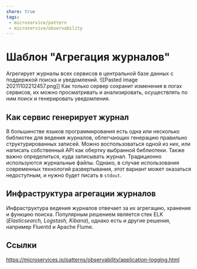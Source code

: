 ```yaml
---
share: true
tags:
 - microservice/pattern
 - microservice/observability
---
```

# Шаблон "Агрегация журналов"
Агрегирует журналы всех сервисов в центральной базе данных с поддержкой поиска и уведомлений.
![[Pasted image 20211102212457.png]]
Как только сервер сохранит изменения в логах сервисов, их можно просматривать и анализировать, осуществлять по ним поиск и генерировать уведомления.
## Как сервис генерирует журнал
В большинстве языков программирования есть одна или несколько библиотек для ведения журналов, облегчающих генерацию правильно структурированных записей. Можно воспользоваться одной из них, или написать собственный API как обертку выбранной библиотеки.
Также важно определиться, куда записывать журнал. Традиционно используются журнальные файлы. Однако, в случае использования современных технологий развертывания, этот вариант может оказаться недоступным, и нужно будет писать в `stdout`.
## Инфраструктура агрегации журналов
Инфраструктура ведения журналов отвечает за их агрегацию, хранение и функцию поиска. Популярным решением является стек ELK (*Elasticsearch, Logstash, Kibana*), однако есть и другие решения, например Fluentd и Apache Flume.
## Ссылки
https://microservices.io/patterns/observability/application-logging.html